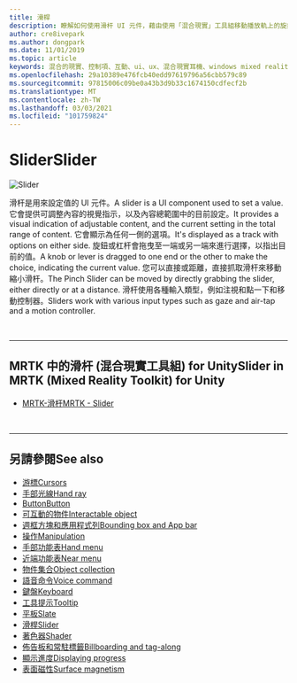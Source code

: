 ```yaml
---
title: 滑桿
description: 瞭解如何使用滑杆 UI 元件，藉由使用「混合現實」工具組移動播放軌上的旋鈕或杠杆來設定值。
author: cre8ivepark
ms.author: dongpark
ms.date: 11/01/2019
ms.topic: article
keywords: 混合的現實、控制項、互動、ui、ux、混合現實耳機、windows mixed reality 耳機、虛擬實境耳機、HoloLens、滑杆、MRTK、混合現實工具組
ms.openlocfilehash: 29a10389e476fcb40edd97619796a56cbb579c89
ms.sourcegitcommit: 97815006c09be0a43b3d9b33c1674150cdfecf2b
ms.translationtype: MT
ms.contentlocale: zh-TW
ms.lasthandoff: 03/03/2021
ms.locfileid: "101759824"
---
```

# <a name="slider"></a><span data-ttu-id="6869f-104">Slider</span><span class="sxs-lookup"><span data-stu-id="6869f-104">Slider</span></span>

![Slider](images/UX_Hero_Slider.jpg)

<span data-ttu-id="6869f-106">滑杆是用來設定值的 UI 元件。</span><span class="sxs-lookup"><span data-stu-id="6869f-106">A slider is a UI component used to set a value.</span></span> <span data-ttu-id="6869f-107">它會提供可調整內容的視覺指示，以及內容總範圍中的目前設定。</span><span class="sxs-lookup"><span data-stu-id="6869f-107">It provides a visual indication of adjustable content, and the current setting in the total range of content.</span></span> <span data-ttu-id="6869f-108">它會顯示為任何一側的選項。</span><span class="sxs-lookup"><span data-stu-id="6869f-108">It's displayed as a track with options on either side.</span></span> <span data-ttu-id="6869f-109">旋鈕或杠杆會拖曳至一端或另一端來進行選擇，以指出目前的值。</span><span class="sxs-lookup"><span data-stu-id="6869f-109">A knob or lever is dragged to one end or the other to make the choice, indicating the current value.</span></span> <span data-ttu-id="6869f-110">您可以直接或距離，直接抓取滑杆來移動縮小滑杆。</span><span class="sxs-lookup"><span data-stu-id="6869f-110">The Pinch Slider can be moved by directly grabbing the slider, either directly or at a distance.</span></span> <span data-ttu-id="6869f-111">滑杆使用各種輸入類型，例如注視和點一下和移動控制器。</span><span class="sxs-lookup"><span data-stu-id="6869f-111">Sliders work with various input types such as gaze and air-tap and a motion controller.</span></span>

<br>

---

## <a name="slider-in-mrtk-mixed-reality-toolkit-for-unity"></a><span data-ttu-id="6869f-112">MRTK 中的滑杆 (混合現實工具組) for Unity</span><span class="sxs-lookup"><span data-stu-id="6869f-112">Slider in MRTK (Mixed Reality Toolkit) for Unity</span></span>

* [<span data-ttu-id="6869f-113">MRTK-滑杆</span><span class="sxs-lookup"><span data-stu-id="6869f-113">MRTK - Slider</span></span>](https://docs.microsoft.com/windows/mixed-reality/mrtk-docs/features/ux-building-blocks/sliders.md)

<br>

---

## <a name="see-also"></a><span data-ttu-id="6869f-114">另請參閱</span><span class="sxs-lookup"><span data-stu-id="6869f-114">See also</span></span>

* [<span data-ttu-id="6869f-115">游標</span><span class="sxs-lookup"><span data-stu-id="6869f-115">Cursors</span></span>](cursors.md)
* [<span data-ttu-id="6869f-116">手部光線</span><span class="sxs-lookup"><span data-stu-id="6869f-116">Hand ray</span></span>](point-and-commit.md)
* [<span data-ttu-id="6869f-117">Button</span><span class="sxs-lookup"><span data-stu-id="6869f-117">Button</span></span>](button.md)
* [<span data-ttu-id="6869f-118">可互動的物件</span><span class="sxs-lookup"><span data-stu-id="6869f-118">Interactable object</span></span>](interactable-object.md)
* [<span data-ttu-id="6869f-119">週框方塊和應用程式列</span><span class="sxs-lookup"><span data-stu-id="6869f-119">Bounding box and App bar</span></span>](app-bar-and-bounding-box.md)
* [<span data-ttu-id="6869f-120">操作</span><span class="sxs-lookup"><span data-stu-id="6869f-120">Manipulation</span></span>](direct-manipulation.md)
* [<span data-ttu-id="6869f-121">手部功能表</span><span class="sxs-lookup"><span data-stu-id="6869f-121">Hand menu</span></span>](hand-menu.md)
* [<span data-ttu-id="6869f-122">近端功能表</span><span class="sxs-lookup"><span data-stu-id="6869f-122">Near menu</span></span>](near-menu.md)
* [<span data-ttu-id="6869f-123">物件集合</span><span class="sxs-lookup"><span data-stu-id="6869f-123">Object collection</span></span>](object-collection.md)
* [<span data-ttu-id="6869f-124">語音命令</span><span class="sxs-lookup"><span data-stu-id="6869f-124">Voice command</span></span>](voice-input.md)
* [<span data-ttu-id="6869f-125">鍵盤</span><span class="sxs-lookup"><span data-stu-id="6869f-125">Keyboard</span></span>](keyboard.md)
* [<span data-ttu-id="6869f-126">工具提示</span><span class="sxs-lookup"><span data-stu-id="6869f-126">Tooltip</span></span>](tooltip.md)
* [<span data-ttu-id="6869f-127">平板</span><span class="sxs-lookup"><span data-stu-id="6869f-127">Slate</span></span>](slate.md)
* [<span data-ttu-id="6869f-128">滑桿</span><span class="sxs-lookup"><span data-stu-id="6869f-128">Slider</span></span>](slider.md)
* [<span data-ttu-id="6869f-129">著色器</span><span class="sxs-lookup"><span data-stu-id="6869f-129">Shader</span></span>](shader.md)
* [<span data-ttu-id="6869f-130">佈告板和常駐標籤</span><span class="sxs-lookup"><span data-stu-id="6869f-130">Billboarding and tag-along</span></span>](billboarding-and-tag-along.md)
* [<span data-ttu-id="6869f-131">顯示進度</span><span class="sxs-lookup"><span data-stu-id="6869f-131">Displaying progress</span></span>](progress.md)
* [<span data-ttu-id="6869f-132">表面磁性</span><span class="sxs-lookup"><span data-stu-id="6869f-132">Surface magnetism</span></span>](surface-magnetism.md)
